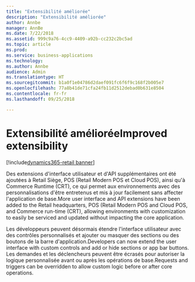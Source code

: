 ```yaml
---
title: "Extensibilité améliorée"
description: "Extensibilité améliorée"
author: Annbe
manager: AnnBe
ms.date: 7/22/2018
ms.assetid: 999c9a76-4cc9-4409-a92b-cc232c2bc5ad
ms.topic: article
ms.prod: 
ms.service: business-applications
ms.technology: 
ms.author: Annbe
audience: Admin
ms.translationtype: HT
ms.sourcegitcommit: b1a0f1e04786d2daef091fc6f6f9c168f2b005e7
ms.openlocfilehash: 77a8b41de71cfa24fb11d2512debad0b631e8504
ms.contentlocale: fr-fr
ms.lasthandoff: 09/25/2018

---
```

#  <a name="improved-extensibility"></a><span data-ttu-id="631d4-103">Extensibilité améliorée</span><span class="sxs-lookup"><span data-stu-id="631d4-103">Improved extensibility</span></span> 

[!include[dynamics365-retail banner](../includes/dynamics365-retail.md)]




<span data-ttu-id="631d4-104">Des extensions d'interface utilisateur et d'API supplémentaires ont été ajoutées à Retail Siège, POS (Retail Modern POS et Cloud POS), ainsi qu'à Commerce Runtime (CRT), ce qui permet aux environnements avec des personnalisations d'être entretenus et mis à jour facilement sans affecter l'application de base.</span><span class="sxs-lookup"><span data-stu-id="631d4-104">More user interface and API extensions have been added to the Retail headquarters, POS (Retail Modern POS and Cloud POS, and Commerce run-time (CRT), allowing environments with customization to easily be serviced and updated without impacting the core application.</span></span>

<span data-ttu-id="631d4-105">Les développeurs peuvent désormais étendre l'interface utilisateur avec des contrôles personnalisés et ajouter ou masquer des sections ou des boutons de la barre d'application.</span><span class="sxs-lookup"><span data-stu-id="631d4-105">Developers can now extend the user interface with custom controls and add or hide sections or app bar buttons.</span></span> <span data-ttu-id="631d4-106">Les demandes et les déclencheurs peuvent être écrasés pour autoriser la logique personnalisée avant ou après les opérations de base.</span><span class="sxs-lookup"><span data-stu-id="631d4-106">Requests and triggers can be overridden to allow custom logic before or after core operations.</span></span>

